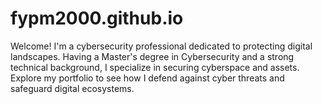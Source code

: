 # fypm2000.github.io
Welcome! I'm a cybersecurity professional dedicated to protecting digital landscapes. Having a Master's degree in Cybersecurity and a strong technical background, I specialize in securing cyberspace and assets. Explore my portfolio to see how I defend against cyber threats and safeguard digital ecosystems.
